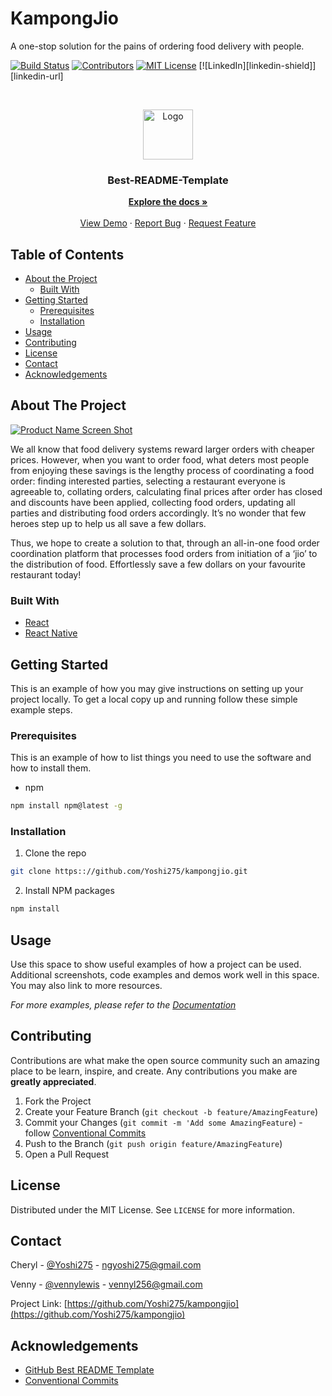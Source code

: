 # KampongJio
A one-stop solution for the pains of ordering food delivery with people.

<!--
*** Thanks for checking out this README Template. If you have a suggestion that would
*** make this better please fork the repo and create a pull request or simple open
*** an issue with the tag "enhancement".
*** Thanks again! Now go create something AMAZING! :D
-->





<!-- PROJECT SHIELDS -->
[![Build Status][build-shield]]()
[![Contributors][contributors-shield]]()
[![MIT License][license-shield]][license-url]
[![LinkedIn][linkedin-shield]][linkedin-url]



<!-- PROJECT LOGO -->
<br />
<p align="center">
    <img src="https://i.imgur.com/aR1aF8J.png" alt="Logo" width="80" height="80">

  <h3 align="center">Best-README-Template</h3>

  <p align="center">
    <a href="https://github.com/othneildrew/Best-README-Template"><strong>Explore the docs »</strong></a>
    <br />
    <br />
    <a href="https://github.com/othneildrew/Best-README-Template">View Demo</a>
    ·
    <a href="https://github.com/othneildrew/Best-README-Template/issues">Report Bug</a>
    ·
    <a href="https://github.com/othneildrew/Best-README-Template/issues">Request Feature</a>
  </p>
</p>



<!-- TABLE OF CONTENTS -->
## Table of Contents

* [About the Project](#about-the-project)
  * [Built With](#built-with)
* [Getting Started](#getting-started)
  * [Prerequisites](#prerequisites)
  * [Installation](#installation)
* [Usage](#usage)
* [Contributing](#contributing)
* [License](#license)
* [Contact](#contact)
* [Acknowledgements](#acknowledgements)



<!-- ABOUT THE PROJECT -->
## About The Project

[![Product Name Screen Shot][product-screenshot]](https://example.com)

We all know that food delivery systems reward larger orders with cheaper prices. However, when you want to order food, what deters most people from enjoying these savings is the lengthy process of coordinating a food order: finding interested parties, selecting a restaurant everyone is agreeable to, collating orders, calculating final prices after order has closed and discounts have been applied, collecting food orders, updating all parties and distributing food orders accordingly. It’s no wonder that few heroes step up to help us all save a few dollars. 

Thus, we hope to create a solution to that, through an all-in-one food order coordination platform that processes food orders from initiation of a ‘jio’ to the distribution of food. Effortlessly save a few dollars on your favourite restaurant today!


### Built With
* [React](https://reactjs.org)
* [React Native](https://reactnative.com)



<!-- GETTING STARTED -->
## Getting Started

This is an example of how you may give instructions on setting up your project locally.
To get a local copy up and running follow these simple example steps.

### Prerequisites

This is an example of how to list things you need to use the software and how to install them.
* npm
```sh
npm install npm@latest -g
```

### Installation

1. Clone the repo
```sh
git clone https:://github.com/Yoshi275/kampongjio.git
```
2. Install NPM packages
```sh
npm install
```


<!-- USAGE EXAMPLES -->
## Usage

Use this space to show useful examples of how a project can be used. Additional screenshots, code examples and demos work well in this space. You may also link to more resources.

_For more examples, please refer to the [Documentation](https://example.com)_



<!-- CONTRIBUTING -->
## Contributing

Contributions are what make the open source community such an amazing place to be learn, inspire, and create. Any contributions you make are **greatly appreciated**.

1. Fork the Project
2. Create your Feature Branch (`git checkout -b feature/AmazingFeature`)
3. Commit your Changes (`git commit -m 'Add some AmazingFeature`) - follow [Conventional Commits](https://www.conventionalcommits.org)
4. Push to the Branch (`git push origin feature/AmazingFeature`)
5. Open a Pull Request



<!-- LICENSE -->
## License

Distributed under the MIT License. See `LICENSE` for more information.



<!-- CONTACT -->
## Contact

Cheryl - [@Yoshi275](https://github.com/Yoshi275) - ngyoshi275@gmail.com

Venny - [@vennylewis](https://github.com/vennylewis) - vennyl256@gmail.com

Project Link: [https://github.com/Yoshi275/kampongjio](https://github.com/Yoshi275/kampongjio)



<!-- ACKNOWLEDGEMENTS -->
## Acknowledgements
* [GitHub Best README Template](https://github.com/othneildrew/Best-README-Template)
* [Conventional Commits](https://www.conventionalcommits.org)





<!-- MARKDOWN LINKS & IMAGES -->
[build-shield]: https://img.shields.io/badge/build-passing-brightgreen.svg?style=flat-square
[contributors-shield]: https://img.shields.io/badge/contributors-1-orange.svg?style=flat-square
[license-shield]: https://img.shields.io/badge/license-MIT-blue.svg?style=flat-square
[license-url]: https://choosealicense.com/licenses/mit
[product-screenshot]: https://raw.githubusercontent.com/othneildrew/Best-README-Template/master/screenshot.png
